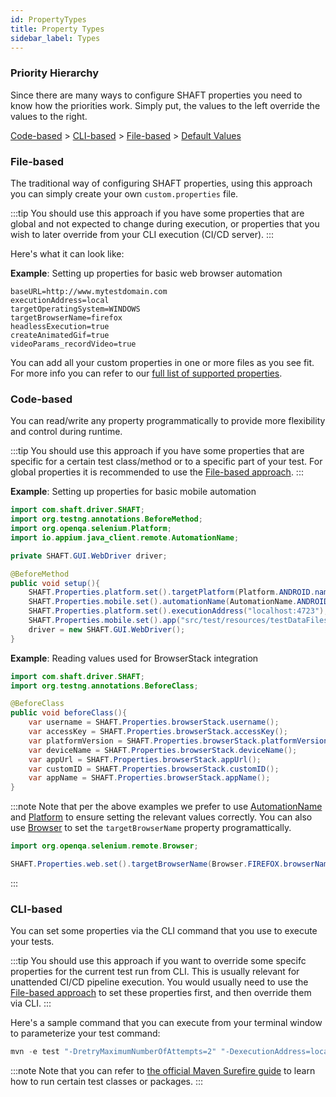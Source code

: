 ```yaml
---
id: PropertyTypes
title: Property Types
sidebar_label: Types
---
```


### Priority Hierarchy

Since there are many ways to configure SHAFT properties you need to know how the priorities work.
Simply put, the values to the left override the values to the right.

[Code-based](#code-based) > [CLI-based](#cli-based) > [File-based](#file-based) > [Default Values](PropertiesList)


### File-based

The traditional way of configuring SHAFT properties, using this approach you can simply create your own `custom.properties` file.

:::tip
You should use this approach if you have some properties that are global and not expected to change during execution, or properties that you wish to later override from your CLI execution (CI/CD server).
:::

Here's what it can look like:

**Example**: Setting up properties for basic web browser automation
```properties showLineNumbers title="src/main/resources/properties/custom.properties"
baseURL=http://www.mytestdomain.com
executionAddress=local
targetOperatingSystem=WINDOWS
targetBrowserName=firefox
headlessExecution=true
createAnimatedGif=true
videoParams_recordVideo=true
```
You can add all your custom properties in one or more files as you see fit. For more info you can refer to our [full list of supported properties](PropertiesList).


### Code-based

You can read/write any property programmatically to provide more flexibility and control during runtime.

:::tip
You should use this approach if you have some properties that are specific for a certain test class/method or to a specific part of your test. For global properties it is recommended to use the [File-based approach](#file-based).
:::

**Example**: Setting up properties for basic mobile automation
```java showLineNumbers title="src/test/java/testPackage/TestClass.java"
import com.shaft.driver.SHAFT;
import org.testng.annotations.BeforeMethod;
import org.openqa.selenium.Platform;
import io.appium.java_client.remote.AutomationName;

private SHAFT.GUI.WebDriver driver;

@BeforeMethod
public void setup(){
	SHAFT.Properties.platform.set().targetPlatform(Platform.ANDROID.name());
	SHAFT.Properties.mobile.set().automationName(AutomationName.ANDROID_UIAUTOMATOR2);
	SHAFT.Properties.platform.set().executionAddress("localhost:4723");
	SHAFT.Properties.mobile.set().app("src/test/resources/testDataFiles/apps/ApiDemos-debug.apk");
	driver = new SHAFT.GUI.WebDriver();
}
```

**Example**: Reading values used for BrowserStack integration
```java showLineNumbers title="src/test/java/testPackage/TestClass.java"
import com.shaft.driver.SHAFT;
import org.testng.annotations.BeforeClass;

@BeforeClass
public void beforeClass(){
	var username = SHAFT.Properties.browserStack.username();
	var accessKey = SHAFT.Properties.browserStack.accessKey();
	var platformVersion = SHAFT.Properties.browserStack.platformVersion();
	var deviceName = SHAFT.Properties.browserStack.deviceName();
	var appUrl = SHAFT.Properties.browserStack.appUrl();
	var customID = SHAFT.Properties.browserStack.customID();
	var appName = SHAFT.Properties.browserStack.appName();
}
```

:::note
Note that per the above examples we prefer to use [AutomationName](https://appium.github.io/java-client/io/appium/java_client/remote/AutomationName.html) and [Platform](https://www.selenium.dev/selenium/docs/api/java/org/openqa/selenium/Platform.html) to ensure setting the relevant values correctly. You can also use [Browser](https://www.selenium.dev/selenium/docs/api/java/org/openqa/selenium/remote/Browser.html) to set the `targetBrowserName` property programattically.
```java showLineNumbers title="src/test/java/testPackage/TestClass.java"
import org.openqa.selenium.remote.Browser;

SHAFT.Properties.web.set().targetBrowserName(Browser.FIREFOX.browserName());
```
:::


### CLI-based

You can set some properties via the CLI command that you use to execute your tests.

:::tip
You should use this approach if you want to override some specifc properties for the current test run from CLI. This is usually relevant for unattended CI/CD pipeline execution. You would usually need to use the [File-based approach](#file-based) to set these properties first, and then override them via CLI.
:::

Here's a sample command that you can execute from your terminal window to parameterize your test command:
```powershell
mvn -e test "-DretryMaximumNumberOfAttempts=2" "-DexecutionAddress=localhost:4444" "-DtargetOperatingSystem=LINUX" "-DtargetBrowserName=firefox" "-DheadlessExecution=true" "-DgenerateAllureReportArchive=true" "-Dtest=${GLOBAL_TESTING_SCOPE}"
```

:::note
Note that you can refer to [the official Maven Surefire guide](https://maven.apache.org/surefire/maven-surefire-plugin/examples/single-test.html) to learn how to run certain test classes or packages.
:::
